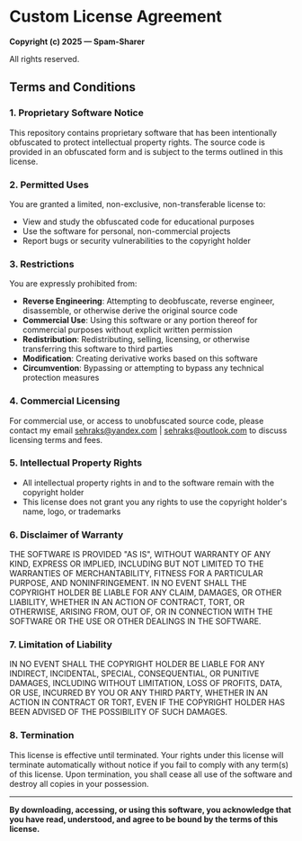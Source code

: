 # Custom License Agreement

**Copyright (c) 2025 — Spam-Sharer**

All rights reserved.

## Terms and Conditions

### 1. Proprietary Software Notice
This repository contains proprietary software that has been intentionally obfuscated to protect intellectual property rights. The source code is provided in an obfuscated form and is subject to the terms outlined in this license.

### 2. Permitted Uses
You are granted a limited, non-exclusive, non-transferable license to:
- View and study the obfuscated code for educational purposes
- Use the software for personal, non-commercial projects
- Report bugs or security vulnerabilities to the copyright holder

### 3. Restrictions
You are expressly prohibited from:
- **Reverse Engineering**: Attempting to deobfuscate, reverse engineer, disassemble, or otherwise derive the original source code
- **Commercial Use**: Using this software or any portion thereof for commercial purposes without explicit written permission
- **Redistribution**: Redistributing, selling, licensing, or otherwise transferring this software to third parties
- **Modification**: Creating derivative works based on this software
- **Circumvention**: Bypassing or attempting to bypass any technical protection measures

### 4. Commercial Licensing
For commercial use, or access to unobfuscated source code, please contact my email sehraks@yandex.com | sehraks@outlook.com to discuss licensing terms and fees.

### 5. Intellectual Property Rights
- All intellectual property rights in and to the software remain with the copyright holder
- This license does not grant you any rights to use the copyright holder's name, logo, or trademarks

### 6. Disclaimer of Warranty
THE SOFTWARE IS PROVIDED "AS IS", WITHOUT WARRANTY OF ANY KIND, EXPRESS OR IMPLIED, INCLUDING BUT NOT LIMITED TO THE WARRANTIES OF MERCHANTABILITY, FITNESS FOR A PARTICULAR PURPOSE, AND NONINFRINGEMENT. IN NO EVENT SHALL THE COPYRIGHT HOLDER BE LIABLE FOR ANY CLAIM, DAMAGES, OR OTHER LIABILITY, WHETHER IN AN ACTION OF CONTRACT, TORT, OR OTHERWISE, ARISING FROM, OUT OF, OR IN CONNECTION WITH THE SOFTWARE OR THE USE OR OTHER DEALINGS IN THE SOFTWARE.

### 7. Limitation of Liability
IN NO EVENT SHALL THE COPYRIGHT HOLDER BE LIABLE FOR ANY INDIRECT, INCIDENTAL, SPECIAL, CONSEQUENTIAL, OR PUNITIVE DAMAGES, INCLUDING WITHOUT LIMITATION, LOSS OF PROFITS, DATA, OR USE, INCURRED BY YOU OR ANY THIRD PARTY, WHETHER IN AN ACTION IN CONTRACT OR TORT, EVEN IF THE COPYRIGHT HOLDER HAS BEEN ADVISED OF THE POSSIBILITY OF SUCH DAMAGES.

### 8. Termination
This license is effective until terminated. Your rights under this license will terminate automatically without notice if you fail to comply with any term(s) of this license. Upon termination, you shall cease all use of the software and destroy all copies in your possession.

---

**By downloading, accessing, or using this software, you acknowledge that you have read, understood, and agree to be bound by the terms of this license.**
